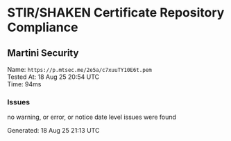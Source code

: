 # STIR/SHAKEN Certificate Repository Compliance

## Martini Security

Name: `https://p.mtsec.me/2e5a/c7xuuTY10E6t.pem`\
Tested At: 18 Aug 25 20:54 UTC\
Time: 94ms

### Issues

no warning, or error, or notice date level issues were found

Generated: 18 Aug 25 21:13 UTC